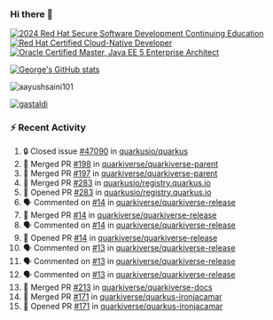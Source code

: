 ### Hi there 👋

<!--START_SECTION:badges-->
[![2024 Red Hat Secure Software Development Continuing Education](https://images.credly.com/size/110x110/images/36a76b78-c5bf-45cf-ac2c-48c3825260c7/blob)](http://www.credly.com/badges/c86e9a17-d2c3-4554-b890-7d0521710eb6 "2024 Red Hat Secure Software Development Continuing Education")
[![Red Hat Certified Cloud-Native Developer](https://images.credly.com/size/110x110/images/12ef4e4e-3d8d-4caf-9ab1-858c5bcb9619/image.png)](http://www.credly.com/badges/b6402e31-0894-48e6-b488-e2e551dcc809 "Red Hat Certified Cloud-Native Developer")
[![Oracle Certified Master, Java EE 5 Enterprise Architect](https://images.credly.com/size/110x110/images/1fa3549c-674c-4779-b3d6-d7d64eac2c23/Oracle-Certification-badge_OC-Master.png)](http://www.credly.com/badges/2565574e-b81d-410e-ab7d-24666ddcbe00 "Oracle Certified Master, Java EE 5 Enterprise Architect")
<!--END_SECTION:badges-->

[![George's GitHub stats](https://github-readme-stats.vercel.app/api?username=gastaldi&show=reviews,prs_merged&hide=contribs,prs&theme=transparent&show_icons=true)](https://github.com/anuraghazra/github-readme-stats)

<p align="left"> <img src="https://komarev.com/ghpvc/?username=gastaldi&label=Profile%20views&color=0e75b6&style=for-the-badge" alt="aayushsaini101" /> </p>

<p align="left"> <a href="https://github.com/ryo-ma/github-profile-trophy"><img src="https://github-profile-trophy.vercel.app/?username=gastaldi" alt="gastaldi" /></a> </p>

### :zap: Recent Activity

<!--START_SECTION:activity-->
1. 🔒 Closed issue [#47090](https://github.com/quarkusio/quarkus/issues/47090) in [quarkusio/quarkus](https://github.com/quarkusio/quarkus)
2. 🎉 Merged PR [#198](https://github.com/quarkiverse/quarkiverse-parent/pull/198) in [quarkiverse/quarkiverse-parent](https://github.com/quarkiverse/quarkiverse-parent)
3. 🎉 Merged PR [#197](https://github.com/quarkiverse/quarkiverse-parent/pull/197) in [quarkiverse/quarkiverse-parent](https://github.com/quarkiverse/quarkiverse-parent)
4. 🎉 Merged PR [#283](https://github.com/quarkusio/registry.quarkus.io/pull/283) in [quarkusio/registry.quarkus.io](https://github.com/quarkusio/registry.quarkus.io)
5. 💪 Opened PR [#283](https://github.com/quarkusio/registry.quarkus.io/pull/283) in [quarkusio/registry.quarkus.io](https://github.com/quarkusio/registry.quarkus.io)
6. 🗣 Commented on [#14](https://github.com/quarkiverse/quarkiverse-release/pull/14#issuecomment-2759514230) in [quarkiverse/quarkiverse-release](https://github.com/quarkiverse/quarkiverse-release)
7. 🎉 Merged PR [#14](https://github.com/quarkiverse/quarkiverse-release/pull/14) in [quarkiverse/quarkiverse-release](https://github.com/quarkiverse/quarkiverse-release)
8. 🗣 Commented on [#14](https://github.com/quarkiverse/quarkiverse-release/pull/14#issuecomment-2759486858) in [quarkiverse/quarkiverse-release](https://github.com/quarkiverse/quarkiverse-release)
9. 💪 Opened PR [#14](https://github.com/quarkiverse/quarkiverse-release/pull/14) in [quarkiverse/quarkiverse-release](https://github.com/quarkiverse/quarkiverse-release)
10. 🗣 Commented on [#13](https://github.com/quarkiverse/quarkiverse-release/pull/13#issuecomment-2759431670) in [quarkiverse/quarkiverse-release](https://github.com/quarkiverse/quarkiverse-release)
11. 🗣 Commented on [#13](https://github.com/quarkiverse/quarkiverse-release/pull/13#issuecomment-2759429049) in [quarkiverse/quarkiverse-release](https://github.com/quarkiverse/quarkiverse-release)
12. 🗣 Commented on [#13](https://github.com/quarkiverse/quarkiverse-release/pull/13#issuecomment-2759402030) in [quarkiverse/quarkiverse-release](https://github.com/quarkiverse/quarkiverse-release)
13. 🎉 Merged PR [#213](https://github.com/quarkiverse/quarkiverse-docs/pull/213) in [quarkiverse/quarkiverse-docs](https://github.com/quarkiverse/quarkiverse-docs)
14. 🎉 Merged PR [#171](https://github.com/quarkiverse/quarkus-ironjacamar/pull/171) in [quarkiverse/quarkus-ironjacamar](https://github.com/quarkiverse/quarkus-ironjacamar)
15. 💪 Opened PR [#171](https://github.com/quarkiverse/quarkus-ironjacamar/pull/171) in [quarkiverse/quarkus-ironjacamar](https://github.com/quarkiverse/quarkus-ironjacamar)
<!--END_SECTION:activity-->
